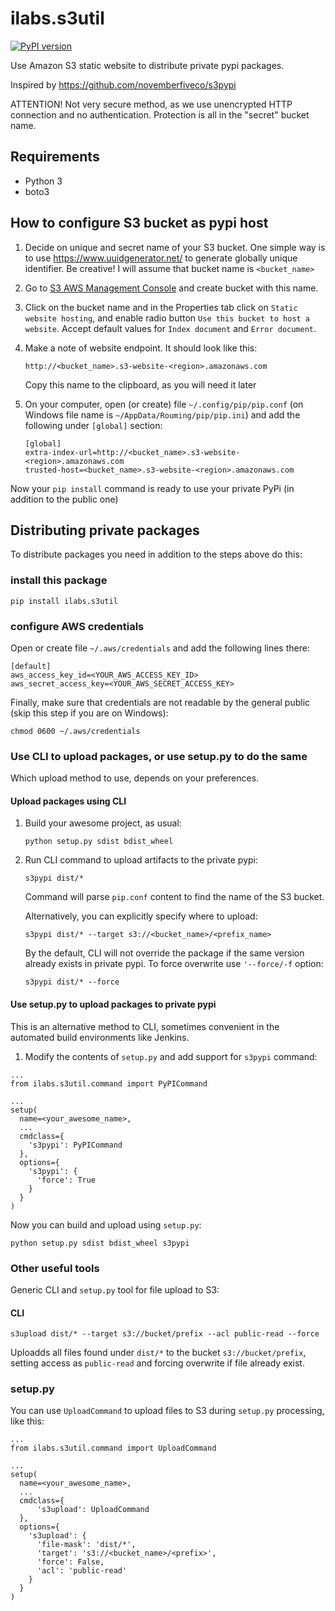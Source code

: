 # ilabs.s3util
[![PyPI version](https://badge.fury.io/py/ilabs.s3util.svg)](https://badge.fury.io/py/ilabs.s3util)

Use Amazon S3 static website to distribute private pypi packages.

Inspired by https://github.com/novemberfiveco/s3pypi

ATTENTION! Not very secure method, as we use unencrypted HTTP connection and
no authentication. Protection is all in the "secret" bucket name.

## Requirements

* Python 3
* boto3

## How to configure S3 bucket as pypi host

1. Decide on unique and secret name of your S3 bucket. One simple way is to
   use https://www.uuidgenerator.net/ to generate globally unique identifier.
   Be creative! I will assume that bucket name is `<bucket_name>`

2. Go to [S3 AWS Management Console](https://console.aws.amazon.com/s3/home)
   and create bucket with this name.

3. Click on the bucket name and in the Properties tab click on
   `Static website hosting`, and enable radio button
   `Use this bucket to host a website`. Accept default values for
   `Index document` and `Error document`.

4. Make a note of website endpoint. It should look like this:

   ```
   http://<bucket_name>.s3-website-<region>.amazonaws.com
   ```
   Copy this name to the clipboard, as you will need it later

5. On your computer, open (or create) file `~/.config/pip/pip.conf` (on Windows file name is `~/AppData/Rouming/pip/pip.ini`) and
   add the following under `[global]` section:

   ```
   [global]
   extra-index-url=http://<bucket_name>.s3-website-<region>.amazonaws.com
   trusted-host=<bucket_name>.s3-website-<region>.amazonaws.com
   ```

Now your `pip install` command is ready to use your private PyPi (in addition
to the public one)

## Distributing private packages

To distribute packages you need in addition to the steps above do this:

### install this package
```
pip install ilabs.s3util
```

### configure AWS credentials
Open or create file  `~/.aws/credentials` and add the following lines there:
```
[default]
aws_access_key_id=<YOUR_AWS_ACCESS_KEY_ID>
aws_secret_access_key=<YOUR_AWS_SECRET_ACCESS_KEY>
```
Finally, make sure that credentials are not readable by the general public (skip this step if you are on Windows):
```
chmod 0600 ~/.aws/credentials
```

### Use CLI to upload packages, or use setup.py to do the same

Which upload method to use, depends on your preferences.

#### Upload packages using CLI

1. Build your awesome project, as usual:
   ```
   python setup.py sdist bdist_wheel
   ```
2. Run CLI command to upload artifacts to the private pypi:
   ```
   s3pypi dist/*
   ```
   Command will parse `pip.conf` content to find the name of the
   S3 bucket.

   Alternatively, you can explicitly specify where to upload:
   ```
   s3pypi dist/* --target s3://<bucket_name>/<prefix_name>
   ```

   By the default, CLI will not override the package if the same version already
   exists in private pypi. To force overwrite use `'--force/-f` option:
   ```
   s3pypi dist/* --force
   ```

#### Use setup.py to upload packages to private pypi   
This is an alternative method to CLI, sometimes convenient in the automated
build environments like Jenkins.

1. Modify the contents of `setup.py` and add support for `s3pypi` command:
```
...
from ilabs.s3util.command import PyPICommand

...
setup(
  name=<your_awesome_name>,
  ...
  cmdclass={
    's3pypi': PyPICommand
  },
  options={
    's3pypi': {
      'force': True
    }
  }
)
```

Now you can build and upload using `setup.py`:

```
python setup.py sdist bdist_wheel s3pypi
```

### Other useful tools
Generic CLI and `setup.py` tool for file upload to S3:

#### CLI
```
s3upload dist/* --target s3://bucket/prefix --acl public-read --force
```

Uploadds all files found under `dist/*` to the bucket `s3://bucket/prefix`, setting
access as `public-read` and forcing overwrite if file already exist.

### setup.py
You can use `UploadCommand` to upload files to S3 during `setup.py` processing, like this:
```
...
from ilabs.s3util.command import UploadCommand

...
setup(
  name=<your_awesome_name>,
  ...
  cmdclass={
      's3upload': UploadCommand
  },
  options={
    's3upload': {
      'file-mask': 'dist/*',
      'target': 's3://<bucket_name>/<prefix>',
      'force': False,
      'acl': 'public-read'
    }
  }
)
```
